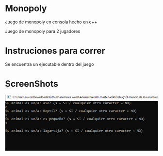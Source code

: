 # Monopoly
Juego de monopoly en consola hecho en c++

Juego de monopoly para 2 jugadores

# Instruciones para correr

Se encuentra un ejecutable dentro del juego
# ScreenShots
![Alt text](https://github.com/JoelArdon/Mundo-de-los-Animales/blob/main/AnimalsWorld-master/ScreenShots/1.PNG?raw=true)


